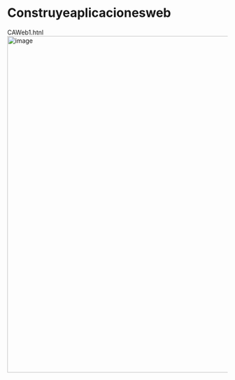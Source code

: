 # Construyeaplicacionesweb

CAWeb1.htnl <br> <img width="1366" height="768" alt="image" src="https://github.com/user-attachments/assets/87320cd9-2d62-481e-b092-0fd71c3f0c9f" />
